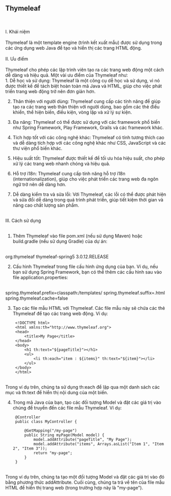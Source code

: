 <h2>Thymeleaf</h2>
<br>
<br>
I. Khái niệm <br><br>
Thymeleaf là một template engine (trình kết xuất mẫu) được sử dụng trong các ứng dụng web Java để tạo và hiển thị các trang HTML động.<br><br>
II. Ưu điểm <br>
<br>
Thymeleaf cho phép các lập trình viên tạo ra các trang web động một cách dễ dàng và hiệu quả. Một vài ưu điểm của Thymeleaf như:<br>
1. Dễ học và sử dụng: Thymeleaf là một công cụ dễ học và sử dụng, vì nó được thiết kế để tách biệt hoàn toàn mã Java và HTML, giúp cho việc phát triển trang web động trở nên đơn giản hơn.<br>

2. Thân thiện với người dùng: Thymeleaf cung cấp các tính năng để giúp tạo ra các trang web thân thiện với người dùng, bao gồm các thẻ điều khiển, thể hiện biến, điều kiện, vòng lặp và xử lý sự kiện.<br>

3. Đa năng: Thymeleaf có thể được sử dụng với các framework phổ biến như Spring Framework, Play Framework, Grails và các framework khác.<br>

4. Tích hợp tốt với các công nghệ khác: Thymeleaf có tính tương thích cao và dễ dàng tích hợp với các công nghệ khác như CSS, JavaScript và các thư viện phổ biến khác.<br>

5. Hiệu suất tốt: Thymeleaf được thiết kế để tối ưu hóa hiệu suất, cho phép xử lý các trang web nhanh chóng và hiệu quả.<br>

6. Hỗ trợ i18n: Thymeleaf cung cấp tính năng hỗ trợ i18n (internationalization), giúp cho việc phát triển các trang web đa ngôn ngữ trở nên dễ dàng hơn.<br>

7. Dễ dàng kiểm tra và sửa lỗi: Với Thymeleaf, các lỗi có thể được phát hiện và sửa đổi dễ dàng trong quá trình phát triển, giúp tiết kiệm thời gian và nâng cao chất lượng sản phẩm.<br><br>

III. Cách sử dụng <br> <br>

1. Thêm Thymeleaf vào file pom.xml (nếu sử dụng Maven) hoặc build.gradle (nếu sử dụng Gradle) của dự án:
<br>
            <dependency>
                <groupId>org.thymeleaf</groupId>
                <artifactId>thymeleaf-spring5</artifactId>
                <version>3.0.12.RELEASE</version>
            </dependency>
<br>

2. Cấu hình Thymeleaf trong file cấu hình ứng dụng của bạn. Ví dụ, nếu bạn sử dụng Spring Framework, bạn có thể thêm các cấu hình sau vào file application.properties:
<br>
        spring.thymeleaf.prefix=classpath:/templates/
        spring.thymeleaf.suffix=.html
        spring.thymeleaf.cache=false
<br>

3. Tạo các file mẫu HTML với Thymeleaf. Các file mẫu này sẽ chứa các thẻ Thymeleaf để tạo các trang web động. Ví dụ:<br>

        <!DOCTYPE html>
        <html xmlns:th="http://www.thymeleaf.org">
        <head>
            <title>My Page</title>
        </head>
        <body>
            <h1 th:text="${pageTitle}"></h1>
            <ul>
                <li th:each="item : ${items}" th:text="${item}"></li>
            </ul>
        </body>
        </html>
<br>
Trong ví dụ trên, chúng ta sử dụng th:each để lặp qua một danh sách các mục và th:text để hiển thị nội dung của một biến.<br>

4. Trong mã Java của bạn, tạo các đối tượng Model và đặt các giá trị vào chúng để truyền đến các file mẫu Thymeleaf. Ví dụ:<br>

        @Controller
        public class MyController {
            
            @GetMapping("/my-page")
            public String myPage(Model model) {
                model.addAttribute("pageTitle", "My Page");
                model.addAttribute("items", Arrays.asList("Item 1", "Item 2", "Item 3"));
                return "my-page";
            }
        }
<br>
Trong ví dụ trên, chúng ta tạo một đối tượng Model và đặt các giá trị vào đó bằng phương thức addAttribute. Cuối cùng, chúng ta trả về tên của file mẫu HTML để hiển thị trang web (trong trường hợp này là "my-page").